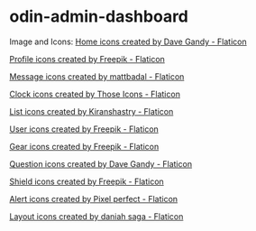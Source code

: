 # odin-admin-dashboard


Image and Icons:
<a href="https://www.flaticon.com/free-icons/home" title="home icons">Home icons created by Dave Gandy - Flaticon</a>

<a href="https://www.flaticon.com/free-icons/profile" title="profile icons">Profile icons created by Freepik - Flaticon</a>

<a href="https://www.flaticon.com/free-icons/message" title="message icons">Message icons created by mattbadal - Flaticon</a>

<a href="https://www.flaticon.com/free-icons/clock" title="clock icons">Clock icons created by Those Icons - Flaticon</a>

<a href="https://www.flaticon.com/free-icons/list" title="list icons">List icons created by Kiranshastry - Flaticon</a>

<a href="https://www.flaticon.com/free-icons/user" title="user icons">User icons created by Freepik - Flaticon</a>

<a href="https://www.flaticon.com/free-icons/gear" title="gear icons">Gear icons created by Freepik - Flaticon</a>

<a href="https://www.flaticon.com/free-icons/question" title="question icons">Question icons created by Dave Gandy - Flaticon</a>

<a href="https://www.flaticon.com/free-icons/shield" title="shield icons">Shield icons created by Freepik - Flaticon</a>

<a href="https://www.flaticon.com/free-icons/alert" title="alert icons">Alert icons created by Pixel perfect - Flaticon</a>

<a href="https://www.flaticon.com/free-icons/layout" title="layout icons">Layout icons created by daniah saga - Flaticon</a>